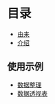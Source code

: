 # 目录

* [由来](ORIGIN.md)
* [介绍](README.md)

## 使用示例

* [数据整理](Example/data-collation.md)
* [数据透视表](Example/pivot-table.md)
